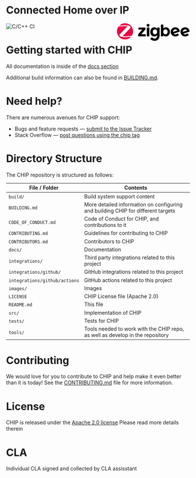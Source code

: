 # Connected Home over IP

![C/C++ CI](https://github.com/SalixSepulcralis/connectedhomeip/workflows/World%20Build/badge.svg)
<img src="images/logo.svg" width="200px" align="right">

# Getting started with CHIP

All documentation is inside of the [docs section](./docs/README.md)

Additional build information can also be found in [BUILDING.md](./BUILDING.md).

# Need help?

There are numerous avenues for CHIP support:
* Bugs and feature requests — [submit to the Issue Tracker](https://github.com/project-chip/connectedhomeip/issues)
* Stack Overflow — [post questions using the chip tag](http://stackoverflow.com/questions/tagged/chip)

# Directory Structure

The CHIP repository is structured as follows:

| File / Folder | Contents |
|----|----|
| `build/` | Build system support content |
| `BUILDING.md` | More detailed information on configuring and building CHIP for different targets |
| `CODE_OF_CONDUCT.md` | Code of Conduct for CHIP, and contributions to it |
| `CONTRIBUTING.md` | Guidelines for contributing to CHIP |
| `CONTRIBUTORS.md` | Contributors to CHIP |
| `docs/` | Documentation |
| `integrations/` |  Third party integrations related to this project |
| `integrations/github/` |  GitHub integrations related to this project |
| `integrations/github/actions` |  GitHub actions related to this project |
| `images/` | Images |
| `LICENSE` | CHIP License file (Apache 2.0) |
| `README.md` | This file |
| `src/` | Implementation of CHIP|
| `tests/` | Tests for CHIP |
| `tools/` | Tools needed to work with the CHIP repo, as well as develop in the repository |

# Contributing

We would love for you to contribute to CHIP and help make it even
better than it is today! See the [CONTRIBUTING.md](./CONTRIBUTING.md)
file for more information.


# License

CHIP is released under the [Apache 2.0 license](./LICENSE) Please read more details therein

# CLA

Individual CLA signed and collected by CLA assisstant
